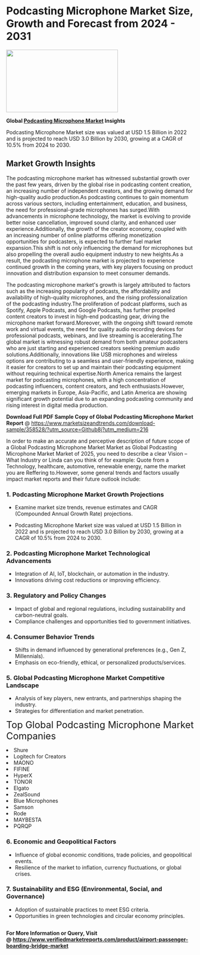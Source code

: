 <H1>Podcasting Microphone Market Size, Growth and Forecast from 2024 - 2031</H1><img class="aligncenter size-medium wp-image-584254" src="https://thirdeyenews.in/wp-content/uploads/2024/09/Global-Market-Research-300x168.jpeg" alt="" width="300" height="168" /><p><strong>Global&nbsp;<a href="https://www.marketsizeandtrends.com/download-sample/358528/?utm_source=Github8j?utm_medium=216">Podcasting Microphone Market</a> Insights</strong></p><p>Podcasting Microphone Market size was valued at USD 1.5 Billion in 2022 and is projected to reach USD 3.0 Billion by 2030, growing at a CAGR of 10.5% from 2024 to 2030.</p><p><h2>Market Growth Insights</h2> <p>The podcasting microphone market has witnessed substantial growth over the past few years, driven by the global rise in podcasting content creation, an increasing number of independent creators, and the growing demand for high-quality audio production.As podcasting continues to gain momentum across various sectors, including entertainment, education, and business, the need for professional-grade microphones has surged.With advancements in microphone technology, the market is evolving to provide better noise cancellation, improved sound clarity, and enhanced user experience.Additionally, the growth of the creator economy, coupled with an increasing number of online platforms offering monetization opportunities for podcasters, is expected to further fuel market expansion.This shift is not only influencing the demand for microphones but also propelling the overall audio equipment industry to new heights.As a result, the podcasting microphone market is projected to experience continued growth in the coming years, with key players focusing on product innovation and distribution expansion to meet consumer demands.</p> <p>The podcasting microphone market's growth is largely attributed to factors such as the increasing popularity of podcasts, the affordability and availability of high-quality microphones, and the rising professionalization of the podcasting industry.The proliferation of podcast platforms, such as Spotify, Apple Podcasts, and Google Podcasts, has further propelled content creators to invest in high-end podcasting gear, driving the microphone market forward.Moreover, with the ongoing shift toward remote work and virtual events, the need for quality audio recording devices for professional podcasts, webinars, and live streaming is accelerating.The global market is witnessing robust demand from both amateur podcasters who are just starting and experienced creators seeking premium audio solutions.Additionally, innovations like USB microphones and wireless options are contributing to a seamless and user-friendly experience, making it easier for creators to set up and maintain their podcasting equipment without requiring technical expertise.North America remains the largest market for podcasting microphones, with a high concentration of podcasting influencers, content creators, and tech enthusiasts.However, emerging markets in Europe, Asia-Pacific, and Latin America are showing significant growth potential due to an expanding podcasting community and rising interest in digital media production.</p> <p><span class=""><strong>Download Full PDF Sample Copy of Global Podcasting Microphone Market Report</strong> @ <a href="https://www.marketsizeandtrends.com/download-sample/358528/?utm_source=Github8j?utm_medium=216" target="_blank">https://www.marketsizeandtrends.com/download-sample/358528/?utm_source=Github8j?utm_medium=216</a></span></p><p>In order to make an accurate and perceptive description of future scope of a Global&nbsp;Podcasting Microphone Market Market as Global&nbsp;Podcasting Microphone Market Market of 2025, you need to describe a clear Vision &ndash; What Industry or Linda can you think of for example: Quote from a Technology, healthcare, automotive, renewable energy, name the market you are Reffering to.However, some general trends and factors usually impact market reports and their future outlook include:</p><h3>1.&nbsp;<strong>Podcasting Microphone Market Growth Projections</strong></h3><ul><li>Examine market size trends, revenue estimates and CAGR (Compounded Annual Growth Rate) projections.</li><li><p>Podcasting Microphone Market size was valued at USD 1.5 Billion in 2022 and is projected to reach USD 3.0 Billion by 2030, growing at a CAGR of 10.5% from 2024 to 2030.</p></li></ul><h3>2.&nbsp;<strong>Podcasting Microphone Market Technological Advancements</strong></h3><ul><li>Integration of AI, IoT, blockchain, or automation in the industry.</li><li>Innovations driving cost reductions or improving efficiency.</li></ul><h3>3.&nbsp;<strong>Regulatory and Policy Changes</strong></h3><ul><li>Impact of global and regional regulations, including sustainability and carbon-neutral goals.</li><li>Compliance challenges and opportunities tied to government initiatives.</li></ul><h3>4.&nbsp;<strong>Consumer Behavior Trends</strong></h3><ul><li>Shifts in demand influenced by generational preferences (e.g., Gen Z, Millennials).</li><li>Emphasis on eco-friendly, ethical, or personalized products/services.</li></ul><h3>5.&nbsp;<strong>Global Podcasting Microphone Market Competitive Landscape</strong></h3><ul><li>Analysis of key players, new entrants, and partnerships shaping the industry.</li><li>Strategies for differentiation and market penetration.</li></ul><p data-pm-slice="1 1 []"><span style="color: inherit; font-family: inherit; font-size: 25px;">Top Global Podcasting Microphone Market Companies</span></p><div class="" data-test-id=""><p><li>Shure</li><li> Logitech for Creators</li><li> MAONO</li><li> FIFINE</li><li> HyperX</li><li> TONOR</li><li> Elgato</li><li> ZealSound</li><li> Blue Microphones</li><li> Samson</li><li> Rode</li><li> MAYBESTA</li><li> PQRQP</li></p></div><h3>6.&nbsp;<strong>Economic and Geopolitical Factors</strong></h3><ul><li>Influence of global economic conditions, trade policies, and geopolitical events.</li><li>Resilience of the market to inflation, currency fluctuations, or global crises.</li></ul><h3>7.&nbsp;<strong>Sustainability and ESG (Environmental, Social, and Governance)</strong></h3><ul><li>Adoption of sustainable practices to meet ESG criteria.</li><li>Opportunities in green technologies and circular economy principles.</li></ul><h2><strong style="font-size: 14px;">For More Information or Query, Visit @&nbsp;</strong><a style="background-color: #ffffff; font-size: 14px;" href="https://www.marketsizeandtrends.com/report/podcasting-microphone-market/" target="_blank">https://www.verifiedmarketreports.com/product/airport-passenger-boarding-bridge-market</a></h2>